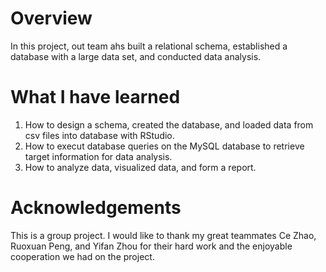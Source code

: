 # Overview
In this project, out team ahs built a relational schema, established a database with a large data set, and conducted data analysis.

# What I have learned
1. How to design a schema, created the database, and loaded data from csv files into database with RStudio.
2. How to execut database queries on the MySQL database to retrieve target information for data analysis.
3. How to analyze data, visualized data, and form a report.

# Acknowledgements
This is a group project. I would like to thank my great teammates Ce Zhao, Ruoxuan Peng, and Yifan Zhou for their hard work and the enjoyable cooperation we had on the project.